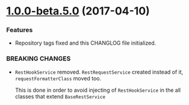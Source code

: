 <a name="1.0.0-beta.5.0"></a>
# [1.0.0-beta.5.0](https://github.com/ancor-dev/ng-rest/compare/1.0.0-beta.4.4...1.0.0-beta.5.0) (2017-04-10)

### Features
* Repository tags fixed and this CHANGLOG file initialized.

### BREAKING CHANGES
* `RestHookService` removed. `RestRequestService` created instead of it, `requestFormatterClass` moved too.

  This is done in order to avoid injecting of `RestHookService` in the all classes that extend `BaseRestService`
